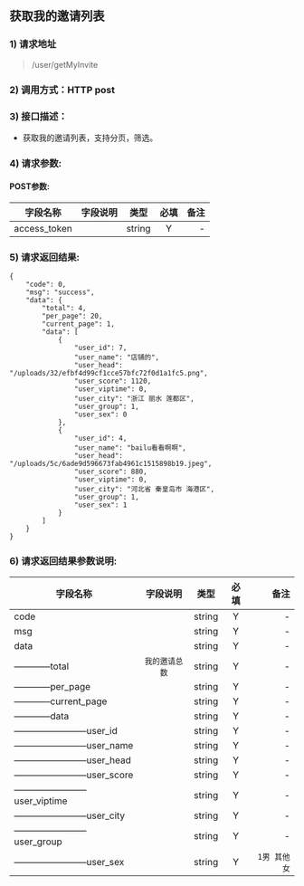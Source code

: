 ## 获取我的邀请列表

### 1) 请求地址

>/user/getMyInvite

### 2) 调用方式：HTTP post

### 3) 接口描述：

* 获取我的邀请列表，支持分页，筛选。

### 4) 请求参数:


#### POST参数:
|字段名称       |字段说明         |类型            |必填            |备注     |
| -------------|:--------------:|:--------------:|:--------------:| ------:|
|access_token||string|Y|-|



### 5) 请求返回结果:

```
{
    "code": 0,
    "msg": "success",
    "data": {
        "total": 4,
        "per_page": 20,
        "current_page": 1,
        "data": [
            {
                "user_id": 7,
                "user_name": "店铺的",
                "user_head": "/uploads/32/efbf4d99cf1cce57bfc72f0d1a1fc5.png",
                "user_score": 1120,
                "user_viptime": 0,
                "user_city": "浙江 丽水 莲都区",
                "user_group": 1,
                "user_sex": 0
            },
            {
                "user_id": 4,
                "user_name": "bailu看看啊啊",
                "user_head": "/uploads/5c/6ade9d596673fab4961c1515898b19.jpeg",
                "user_score": 880,
                "user_viptime": 0,
                "user_city": "河北省 秦皇岛市 海港区",
                "user_group": 1,
                "user_sex": 1
            }
        ]
    }
}
```


### 6) 请求返回结果参数说明:
|字段名称       |字段说明         |类型            |必填            |备注     |
| -------------|:--------------:|:--------------:|:--------------:| ------:|
|code||string|Y|-|
|msg||string|Y|-|
|data||string|Y|-|
|————total|```我的邀请总数```|string|Y|-|
|————per_page||string|Y|-|
|————current_page||string|Y|-|
|————data||string|Y|-|
|————————user_id||string|Y|-|
|————————user_name||string|Y|-|
|————————user_head||string|Y|-|
|————————user_score||string|Y|-|
|————————user_viptime||string|Y|-|
|————————user_city||string|Y|-|
|————————user_group||string|Y|-|
|————————user_sex||string|Y|```1男 其他女```|

